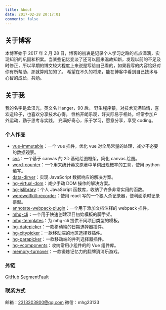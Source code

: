 ```yaml
---
title: About
date: 2017-02-28 20:17:01
comments: false
---
```


## 关于博客

本博客始于 2017 年 2 月 28 日，博客的初衷是记录个人学习之路的点点滴滴，实现知识的巩固和积累。当某些记忆变淡了还可以回来温故知新，发现以前的不足及时修正，所以早期的博文较大程度上来说是写给自己看的，如果我写的内容恰好对你有所帮助，那就算附加的了。
希望在不久的将来，能在博客中看到自己技术与心智的成长，共勉。

## 关于我

我的名字是孟汉光，英文名 Hanger，90 后。
野生程序猿，对技术充满热情，喜欢造轮子，也喜欢分享技术心得。
性格开朗乐观，好交际易于相处，经常参加户外运动，勤于思考与实践。
充满好奇心，乐于学习，愿意分享，享受 coding。

### 个人作品

- [vue-immutable](https://github.com/hamger/vue-immutable)：一个 vue 插件，优化 vue 对全局常量的处理，减少不必要的数据观察。
- [cvs](https://github.com/hamger/cvs)：一个基于 canvas 的 2D 基础绘图框架，简化 canvas 绘图。
- [word-counter](https://github.com/hamger/word-counter)：一个用来统计英文原著中单词出现概率的工具，使用 python 编写。
- [data-dirver](https://github.com/hamger/data-dirver)：实现 JavaScript 数据响应的解决方案。
- [hg-virtual-dom](https://github.com/hamger/hg-virtual-dom)：减少手动 DOM 操作的解决方案。
- [hg-jslibrary](https://github.com/hamger/hg-jslibrary)：个人 JavaScript 函数库，收纳了许多非常实用的函数。
- [werewolfkill-recorder](https://github.com/hamger/werewolfkill-recorder)：使用 react 写的一个狼人杀记录器，便利面杀时记录票型。
- [annotate-webpack-plugin](https://github.com/hamger/annotate-webpack-plugin)：一个用于添加文档注释的 webpack 插件。
- [mhg-cli](https://github.com/hamger/mhg-cli)：一个用于快速创建项目初始模板的脚手架。
- [mhg-templates](https://github.com/hamger/mhg-templates)：为 mhg-cli 提供不同项目类型的模板。
- [hg-datepicker](https://github.com/hamger/hg-datepicker)：一款移动端的日期选择器插件。
- [hg-citypicker](https://github.com/hamger/hg-citypicker)：一款移动端的地区选择器插件。
- [hg-parapicker](https://github.com/hamger/hg-parapicker)：一款移动端的并列选择器插件。
- [hg-vcomponents](https://github.com/hamger/hg-vcomponents)：收纳常用小组件的的 Vue 组件库。
- [memory-turnover](https://github.com/hamger/memory-turnover)：一款锻炼记忆力的翻牌消消乐游戏。

### 外链

[GitHub](https://github.com/hamger)
[SegmentFault](https://segmentfault.com/u/mhg12300)

<!-- [我的简历](https://hamger.github.io/hg-resume/) -->

### 联系方式

邮箱：2313303800@qq.com
微信：mhg23133
